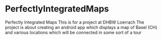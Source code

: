 # PerfectlyIntegratedMaps
Perfectly Integrated Maps
This is for a project at DHBW Loerrach
The project is about creating an android app which displays 
a map of Basel (CH) and various locations which will be connected in some sort of a tour


